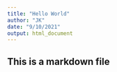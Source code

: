 ```yaml
---
title: "Hello World"
author: "JK"
date: "9/10/2021"
output: html_document
---
```



## This is a markdown file
